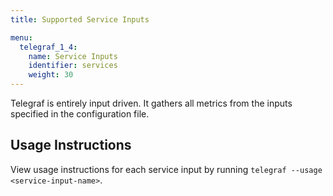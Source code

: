 ```yaml
---
title: Supported Service Inputs

menu:
  telegraf_1_4:
    name: Service Inputs
    identifier: services
    weight: 30
---
```


Telegraf is entirely input driven. It gathers all metrics from the inputs specified in the configuration file.

## Usage Instructions

View usage instructions for each service input by running `telegraf --usage <service-input-name>`.
